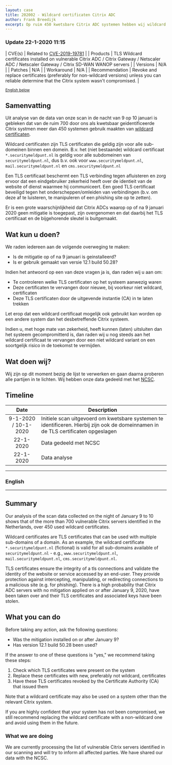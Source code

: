 ```yaml
---
layout: case
title: 202002 - Wildcard certificaten Citrix ADC
author: Frank Breedijk
excerpt: Op ruim 450 kwetsbare Citrix ADC systemen hebben wij wildcard certificaten aangetroffen / We have found over 450 vulnerable Citrix ADC that used wildcard certificates
---
```


### Update 22-1-2020 11:15

| CVE(s) | Related to [CVE-2019-19781](https://cve.mitre.org/cgi-bin/cvename.cgi?name=CVE-2019-19781) |
| Products | TLS Wildcard certificates installed on vulnerable Citrix ADC / Citrix Gateway / Netscaler ADC / Netscaler Gateway / Citrix SD-WAN WANOP servers |
| Versions | N/A |
| Patches | N/A |
| Workaround | N/A |
| Recommendation | Revoke and replace certificates (preferably for non-wildcard versions) unless you can reliable determine that the Citrix system wasn't compromised. |

<small>[English below](#english)</small>


## Samenvatting

Uit analyse van de data van onze scan in de nacht van 9 op 10 januari is gebleken dat van de ruim 700 door ons als kwetsbaar geidentificeerde Citrix systmen meer dan 450 systemen gebruik maakten van [wildcard certificaten](https://en.wikipedia.org/wiki/Wildcard_certificate).

Wildcard certificaten zijn TLS certificaten die geldig zijn voor alle sub-domeinen binnen een domein. B.v. het (niet bestaande) wildcard certificaat `*.securitymeldpunt.nl` is geldig voor alle subdomeinen van `securitymeldpunt.nl`, dus b.v. ook voor `www.securitymeldpunt.nl`, `mail.securitymeldpunt.nl` en `cms.securitymeldpunt.nl`

Een TLS certificaat beschermt een TLS verbinding tegen afluisteren en zorg ervoor dat een eindgebruiker zekerheid heeft over de identieit van de website of dienst waarmee hij communiceert. Een goed TLS certificaat beveiligd tegen het onderscheppen/omleiden van verbindingen (b.v. om deze af te luisteren, te manipuleren of een phishing site op te zetten).

Er is een grote waarschijnlijkheid dat Citrix ADCs waarop op of na 9 januari 2020 geen mitigatie is toegepast, zijn overgenomen en dat daarbij het TLS certificaat en de bijgehorende sleutel is buitgemaakt.

## Wat kun u doen?

We raden iedereen aan de volgende overweging te maken:
* Is de mitigatie op of na 9 januari is geinstalleerd?
* Is er gebruik gemaakt van versie 12.1 build 50.28?

Indien het antwoord op een van deze vragen ja is, dan raden wij u aan om:
* Te controleren welke TLS certificaten op het systeem aanwezig waren
* Deze certificaten te vervangen door nieuwe, bij voorkeur niet wildcard, certificaten
* Deze TLS certificaten door de uitgevende instantie (CA) in te laten trekken

Let erop dat een wildcard certificaat mogelijk ook gebruikt kan worden op een andere system dan het desbetreffende Citrix systeem.

Indien u, met hoge mate van zekerheid, heeft kunnen (laten) uitsluiten dan het systeem gecompromitterd is, dan raden wij u nog steeds aan het wildcard certificaat te vervangen door een niet wildcard variant on een soortgelijk risico in de toekomst te vermijden.

## Wat doen wij?

Wij zijn op dit moment bezig de lijst te verwerken en gaan daarna proberen alle partijen in te lichten. Wij hebben onze data gedeeld met het [NCSC](https://www.ncsc.nl).

## Timeline

| Date  | Description |
|:-----:|-------------|
| 9-1-2020 / 10-1-2020 | Initiele scan uitgevoerd om kwetsbare systemen te identificeren. Hierbij zijn ook de domeinnamen in de TLS certificaten opgeslagen |
| 22-1-2020 | Data gedeeld met NCSC |
| 22-1-2020 | Data analyse |
 
<hr>

### <a name="english"></a>English
<hr>

## Summary

Our analysis of the scan data collected on the night of January 9 to 10 shows that of the more than 700 vulnerable Citrix servers identified in the Netherlands, over 450 used wildcard certificates.

Wildcard certificates are TLS certificates that can be used with multiple sub-domains of a domain. As an example, the wildcard certificate `*.securitymeldpunt.nl` (fictional) is valid for all sub-domains available of `securitymeldpunt.nl` - e.g., `www.securitymeldpunt.nl`, `mail.securitymeldpunt.nl`, `cms.securitymeldpunt.nl`.

TLS certificates ensure the integrity of a tls connections and validate the identity of the website or service accessed by an end-user. They provide protection against intercepting, manipulating, or redirecting connections to a malicious site (e.g. for phishing).
There is a high probability that Citrix ADC servers with no mitigation applied on or after January 9, 2020, have been taken over and their TLS certificates and associated keys have been stolen.

## What you can do

Before taking any action, ask the following questions:
* Was the mitigation installed on or after January 9?
* Has version 12.1 build 50.28 been used?

If the answer to one of these questions is "yes," we recommend taking these steps:
1. Check which TLS certificates were present on the system
2. Replace these certificates with new, preferably not wildcard, certificates
3. Have these TLS certificates revoked by the Certificate Authority (CA) that issued them

Note that a wildcard certificate may also be used on a system other than the relevant Citrix system.

If you are highly confident that your system has not been compromised, we still recommend replacing the wildcard certificate with a non-wildcard one and avoid using them in the future.

### What we are doing

We are currently processing the list of vulnerable Citrix servers identified in our scanning and will try to inform all affected parties. We have shared our data with the NCSC.